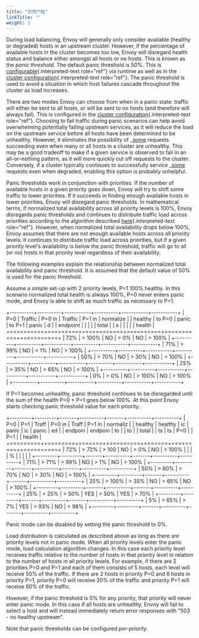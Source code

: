 ```yaml
---
title: "恐慌门槛"
linkTitle: ""
weight: 1
---
```


During load balancing, Envoy will generally only consider available
(healthy or degraded) hosts in an upstream cluster. However, if the
percentage of available hosts in the cluster becomes too low, Envoy will
disregard health status and balance either amongst all hosts or no
hosts. This is known as the _panic threshold_. The default panic
threshold is 50%. This is
[configurable](config_cluster_manager_cluster_runtime){.interpreted-text
role="ref"} via runtime as well as in the
[cluster configuration](envoy_v3_api_field_config.cluster.v3.Cluster.CommonLbConfig.healthy_panic_threshold){.interpreted-text
role="ref"}. The panic threshold is used to avoid a situation in which
host failures cascade throughout the cluster as load increases.

There are two modes Envoy can choose from when in a panic state: traffic
will either be sent to all hosts, or will be sent to no hosts (and
therefore will always fail). This is configured in the
[cluster configuration](envoy_v3_api_field_config.cluster.v3.Cluster.CommonLbConfig.ZoneAwareLbConfig.fail_traffic_on_panic){.interpreted-text
role="ref"}. Choosing to fail traffic during panic scenarios can help
avoid overwhelming potentially failing upstream services, as it will
reduce the load on the upstream service before all hosts have been
determined to be unhealthy. However, it eliminates the possibility of
\_[some]() requests succeeding even when many or all hosts in a cluster
are unhealthy. This may be a good tradeoff to make if a given service is
observed to fail in an all-or-nothing pattern, as it will more quickly
cut off requests to the cluster. Conversely, if a cluster typically
continues to successfully service \_[some]() requests even when
degraded, enabling this option is probably unhelpful.

Panic thresholds work in conjunction with priorities. If the number of
available hosts in a given priority goes down, Envoy will try to shift
some traffic to lower priorities. If it succeeds in finding enough
available hosts in lower priorities, Envoy will disregard panic
thresholds. In mathematical terms, if normalized total availability
across all priority levels is 100%, Envoy disregards panic thresholds
and continues to distribute traffic load across priorities according to
the algorithm described
[here](arch_overview_load_balancing_priority_levels){.interpreted-text
role="ref"}. However, when normalized total availability drops below
100%, Envoy assumes that there are not enough available hosts across all
priority levels. It continues to distribute traffic load across
priorities, but if a given priority level\'s availability is below the
panic threshold, traffic will go to all (or no) hosts in that priority
level regardless of their availability.

The following examples explain the relationship between normalized total
availability and panic threshold. It is assumed that the default value
of 50% is used for the panic threshold.

Assume a simple set-up with 2 priority levels, P=1 100% healthy. In this
scenario normalized total health is always 100%, P=0 never enters panic
mode, and Envoy is able to shift as much traffic as necessary to P=1.

+----------+----------+-----------+----------+-----------+-----------+
| P=0 | Traffic | P=0 in | Traffic | P=1 in | normalize |
| healthy | to P=0 | panic | to P=1 | panic | d |
| endpoint | | | | | total |
| s | | | | | health |
+==========+==========+===========+==========+===========+===========+
| 72% | > 100% | NO | > 0% | NO | > 100% |
+----------+----------+-----------+----------+-----------+-----------+
| 71% | > 99% | NO | > 1% | NO | > 100% |
+----------+----------+-----------+----------+-----------+-----------+
| 50% | > 70% | NO | > 30% | NO | > 100% |
+----------+----------+-----------+----------+-----------+-----------+
| 25% | > 35% | NO | > 65% | NO | > 100% |
+----------+----------+-----------+----------+-----------+-----------+
| 0% | > 0% | NO | > 100% | NO | > 100% |
+----------+----------+-----------+----------+-----------+-----------+

If P=1 becomes unhealthy, panic threshold continues to be disregarded
until the sum of the health P=0 + P=1 goes below 100%. At this point
Envoy starts checking panic threshold value for each priority.

+---------+---------+-------+----------+-------+----------+----------+
| P=0 | P=1 | Traff | P=0 in | Traff | P=1 in | normaliz |
| healthy | healthy | ic | panic | ic | panic | ed |
| endpoin | endpoin | to | | to | | total |
| ts | ts | P=0 | | P=1 | | health |
+=========+=========+=======+==========+=======+==========+==========+
| 72% | > 72% | > 100 | NO | > 0% | NO | > 100% |
| | | % | | | | |
+---------+---------+-------+----------+-------+----------+----------+
| 71% | > 71% | > 99% | NO | > 1% | NO | > 100% |
+---------+---------+-------+----------+-------+----------+----------+
| 50% | > 60% | > 70% | NO | > 30% | NO | > 100% |
+---------+---------+-------+----------+-------+----------+----------+
| 25% | > 100% | > 35% | NO | > 65% | NO | > 100% |
+---------+---------+-------+----------+-------+----------+----------+
| 25% | > 25% | > 50% | YES | > 50% | YES | > 70% |
+---------+---------+-------+----------+-------+----------+----------+
| 5% | > 65% | > 7% | YES | > 93% | NO | > 98% |
+---------+---------+-------+----------+-------+----------+----------+

Panic mode can be disabled by setting the panic threshold to 0%.

Load distribution is calculated as described above as long as there are
priority levels not in panic mode. When all priority levels enter the
panic mode, load calculation algorithm changes. In this case each
priority level receives traffic relative to the number of hosts in that
priority level in relation to the number of hosts in all priority
levels. For example, if there are 2 priorities P=0 and P=1 and each of
them consists of 5 hosts, each level will receive 50% of the traffic. If
there are 2 hosts in priority P=0 and 8 hosts in priority P=1, priority
P=0 will receive 20% of the traffic and priority P=1 will receive 80% of
the traffic.

However, if the panic threshold is 0% for any priority, that priority
will never enter panic mode. In this case if all hosts are unhealthy,
Envoy will fail to select a host and will instead immediately return
error responses with \"503 - no healthy upstream\".

Note that panic thresholds can be configured _per-priority_.
